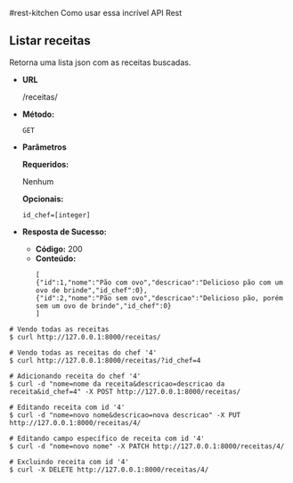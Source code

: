 #rest-kitchen
Como usar essa incrível API Rest

**Listar receitas**
----
Retorna uma lista json com as receitas buscadas.
* **URL**

    /receitas/
* **Método:**

    `GET`
* **Parâmetros**

  **Requeridos:**
  
    Nenhum

  **Opcionais:**

    `id_chef=[integer]`

* **Resposta de Sucesso:**

    * **Código:** 200
    * **Conteúdo:** 
      ```
      [
      {"id":1,"nome":"Pão com ovo","descricao":"Delicioso pão com um ovo de brinde","id_chef":0},
      {"id":2,"nome":"Pão sem ovo","descricao":"Delicioso pão, porém sem um ovo de brinde","id_chef":0}
      ]
      ```


```shell
# Vendo todas as receitas
$ curl http://127.0.0.1:8000/receitas/

# Vendo todas as receitas do chef '4'
$ curl http://127.0.0.1:8000/receitas/?id_chef=4

# Adicionando receita do chef '4'
$ curl -d "nome=nome da receita&descricao=descricao da receita&id_chef=4" -X POST http://127.0.0.1:8000/receitas/

# Editando receita com id '4'
$ curl -d "nome=novo nome&descricao=nova descricao" -X PUT http://127.0.0.1:8000/receitas/4/

# Editando campo específico de receita com id '4'
$ curl -d "nome=novo nome" -X PATCH http://127.0.0.1:8000/receitas/4/

# Excluindo receita com id '4'
$ curl -X DELETE http://127.0.0.1:8000/receitas/4/
```